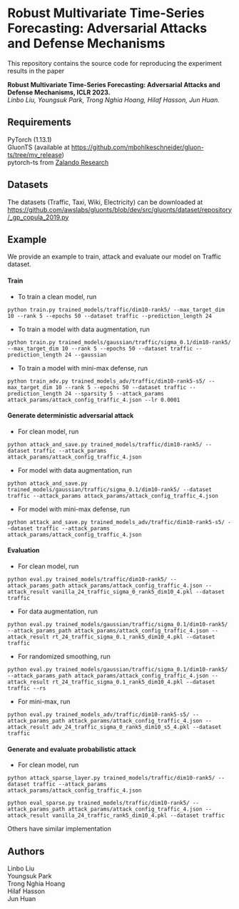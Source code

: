# Robust Multivariate Time-Series Forecasting: Adversarial Attacks and Defense Mechanisms

This repository contains the source code for reproducing the experiment results in the paper 

**Robust Multivariate Time-Series Forecasting: Adversarial Attacks and Defense Mechanisms, ICLR 2023.**<br>
*Linbo Liu, Youngsuk Park, Trong Nghia Hoang, Hilaf Hasson, Jun Huan.*

## Requirements
PyTorch (1.13.1)<br>
GluonTS (available at https://github.com/mbohlkeschneider/gluon-ts/tree/mv_release)<br>
pytorch-ts from [Zalando Research](https://github.com/zalandoresearch/pytorch-ts)

## Datasets
The datasets (Traffic, Taxi, Wiki, Electricity) can be downloaded at https://github.com/awslabs/gluonts/blob/dev/src/gluonts/dataset/repository/_gp_copula_2019.py

## Example
We provide an example to train, attack and evaluate our model on Traffic dataset.

#### Train
* To train a clean model, run
```
python train.py trained_models/traffic/dim10-rank5/ --max_target_dim 10 --rank 5 --epochs 50 --dataset traffic --prediction_length 24
```
* To train a model with data augmentation, run
```
python train.py trained_models/gaussian/traffic/sigma_0.1/dim10-rank5/ --max_target_dim 10 --rank 5 --epochs 50 --dataset traffic --prediction_length 24 --gaussian
```
* To train a model with mini-max defense, run
```
python train_adv.py trained_models_adv/traffic/dim10-rank5-s5/ --max_target_dim 10 --rank 5 --epochs 50 --dataset traffic --prediction_length 24 --sparsity 5 --attack_params attack_params/attack_config_traffic_4.json --lr 0.0001
```

#### Generate deterministic adversarial attack
* For clean model, run
```
python attack_and_save.py trained_models/traffic/dim10-rank5/ --dataset traffic --attack_params attack_params/attack_config_traffic_4.json
```
* For model with data augmentation, run
```
python attack_and_save.py trained_models/gaussian/traffic/sigma_0.1/dim10-rank5/ --dataset traffic --attack_params attack_params/attack_config_traffic_4.json
```
* For model with mini-max defense, run
```
python attack_and_save.py trained_models_adv/traffic/dim10-rank5-s5/ --dataset traffic --attack_params attack_params/attack_config_traffic_4.json
```
#### Evaluation
* For clean model, run
```
python eval.py trained_models/traffic/dim10-rank5/ --attack_params_path attack_params/attack_config_traffic_4.json --attack_result vanilla_24_traffic_sigma_0_rank5_dim10_4.pkl --dataset traffic
```
* For data augmentation, run
```
python eval.py trained_models/gaussian/traffic/sigma_0.1/dim10-rank5/ --attack_params_path attack_params/attack_config_traffic_4.json --attack_result rt_24_traffic_sigma_0.1_rank5_dim10_4.pkl --dataset traffic
```
* For randomized smoothing, run
```
python eval.py trained_models/gaussian/traffic/sigma_0.1/dim10-rank5/ --attack_params_path attack_params/attack_config_traffic_4.json --attack_result rt_24_traffic_sigma_0.1_rank5_dim10_4.pkl --dataset traffic --rs
```
* For mini-max, run
```
python eval.py trained_models_adv/traffic/dim10-rank5-s5/ --attack_params_path attack_params/attack_config_traffic_4.json --attack_result adv_24_traffic_sigma_0_rank5_dim10_s5_4.pkl --dataset traffic
```
#### Generate and evaluate probabilistic attack
* For clean model, run
```
python attack_sparse_layer.py trained_models/traffic/dim10-rank5/ --dataset traffic --attack_params attack_params/attack_config_traffic_4.json

python eval_sparse.py trained_models/traffic/dim10-rank5/ --attack_params_path attack_params/attack_config_traffic_4.json --attack_result vanilla_24_traffic_rank5_dim10_4.pkl --dataset traffic
```
Others have similar implementation

## Authors

Linbo Liu<br>
Youngsuk Park<br>
Trong Nghia Hoang<br>
Hilaf Hasson<br>
Jun Huan<br>




